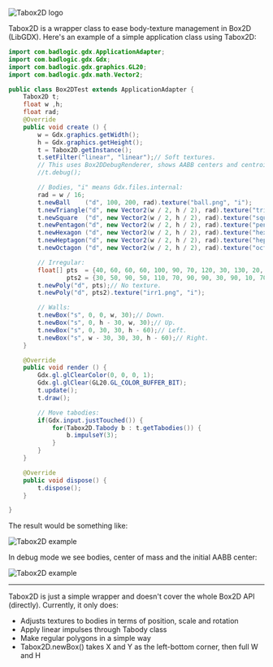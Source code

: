 ![Tabox2D logo](http://s22.postimg.org/qm3cr4ma5/logo_Tabox2_D.png)

Tabox2D is a wrapper class to ease body-texture management in Box2D (LibGDX). Here's an example of a simple application class using Tabox2D:

```java
import com.badlogic.gdx.ApplicationAdapter;
import com.badlogic.gdx.Gdx;
import com.badlogic.gdx.graphics.GL20;
import com.badlogic.gdx.math.Vector2;

public class Box2DTest extends ApplicationAdapter {
    Tabox2D t;
    float w ,h;
    float rad;
    @Override
    public void create () {
        w = Gdx.graphics.getWidth();
        h = Gdx.graphics.getHeight();
        t = Tabox2D.getInstance();
        t.setFilter("linear", "linear");// Soft textures.
        // This uses Box2DDebugRenderer, shows AABB centers and centroids:
        //t.debug();

        // Bodies, "i" means Gdx.files.internal:
        rad = w / 16;
        t.newBall    ("d", 100, 200, rad).texture("ball.png", "i");
        t.newTriangle("d", new Vector2(w / 2, h / 2), rad).texture("triangle.png", "i");
        t.newSquare  ("d", new Vector2(w / 2, h / 2), rad).texture("square.png", "i");
        t.newPentagon("d", new Vector2(w / 2, h / 2), rad).texture("pentagon.png", "i");
        t.newHexagon ("d", new Vector2(w / 2, h / 2), rad).texture("hexagon.png", "i");
        t.newHeptagon("d", new Vector2(w / 2, h / 2), rad).texture("heptagon.png", "i");
        t.newOctagon ("d", new Vector2(w / 2, h / 2), rad).texture("octagon.png", "i");

        // Irregular:
        float[] pts  = {40, 60, 60, 60, 100, 90, 70, 120, 30, 130, 20, 70},
                pts2 = {30, 50, 90, 50, 110, 70, 90, 90, 30, 90, 10, 70};
        t.newPoly("d", pts);// No texture.
        t.newPoly("d", pts2).texture("irr1.png", "i");

        // Walls:
        t.newBox("s", 0, 0, w, 30);// Down.
        t.newBox("s", 0, h - 30, w, 30);// Up.
        t.newBox("s", 0, 30, 30, h - 60);// Left.
        t.newBox("s", w - 30, 30, 30, h - 60);// Right.
    }

    @Override
    public void render () {
        Gdx.gl.glClearColor(0, 0, 0, 1);
        Gdx.gl.glClear(GL20.GL_COLOR_BUFFER_BIT);
        t.update();
        t.draw();

        // Move tabodies:
        if(Gdx.input.justTouched()) {
            for(Tabox2D.Tabody b : t.getTabodies()) {
                b.impulseY(3);
            }
        }
    }

    @Override
    public void dispose() {
        t.dispose();
    }

}
```

The result would be something like:

![Tabox2D example](http://s30.postimg.org/5ma3zto9d/ss1.png)

In debug mode we see bodies, center of mass and the initial AABB center:

![Tabox2D example](http://s7.postimg.org/ucj5uxiej/ss2.png)

***

Tabox2D is just a simple wrapper and doesn't cover the whole Box2D API (directly). Currently, it only does:

* Adjusts textures to bodies in terms of position, scale and rotation
* Apply linear impulses through Tabody class
* Make regular polygons in a simple way
* Tabox2D.newBox() takes X and Y as the left-bottom corner, then full W and H
